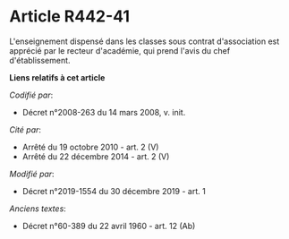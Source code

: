 # Article R442-41

L'enseignement dispensé dans les classes sous contrat d'association est apprécié par le recteur d'académie, qui prend l'avis
du chef d'établissement.

**Liens relatifs à cet article**

_Codifié par_:

  - Décret n°2008-263 du 14 mars 2008, v. init.

_Cité par_:

  - Arrêté du 19 octobre 2010 - art. 2 (V)
  - Arrêté du 22 décembre 2014 - art. 2 (V)

_Modifié par_:

  - Décret n°2019-1554 du 30 décembre 2019 - art. 1

_Anciens textes_:

  - Décret n°60-389 du 22 avril 1960 - art. 12 (Ab)
